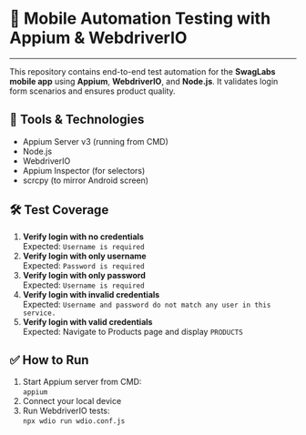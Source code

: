 <h1>📱 Mobile Automation Testing with Appium & WebdriverIO</h1>
<hr>

<p>
This repository contains end-to-end test automation for the 
<strong>SwagLabs mobile app</strong> using <strong>Appium</strong>, 
<strong>WebdriverIO</strong>, and <strong>Node.js</strong>. 
It validates login form scenarios and ensures product quality.
</p>

<h2>🔧 Tools & Technologies</h2>
<ul>
  <li>Appium Server v3 (running from CMD)</li>
  <li>Node.js</li>
  <li>WebdriverIO</li>
  <li>Appium Inspector (for selectors)</li>
  <li>scrcpy (to mirror Android screen)</li>
</ul>

<h2>🛠️ Test Coverage</h2>
<ol>
  <li><strong>Verify login with no credentials</strong><br>
      Expected: <code>Username is required</code></li>
  <li><strong>Verify login with only username</strong><br>
      Expected: <code>Password is required</code></li>
  <li><strong>Verify login with only password</strong><br>
      Expected: <code>Username is required</code></li>
  <li><strong>Verify login with invalid credentials</strong><br>
      Expected: <code>Username and password do not match any user in this service.</code></li>
  <li><strong>Verify login with valid credentials</strong><br>
      Expected: Navigate to Products page and display <code>PRODUCTS</code></li>
</ol>

<h2>✅ How to Run</h2>
<ol>
  <li>Start Appium server from CMD:<br>
      <code>appium</code></li>
  <li>Connect your local device</li>
  <li>Run WebdriverIO tests:<br>
      <code>npx wdio run wdio.conf.js</code></li>
</ol>
